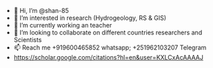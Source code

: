 - 👋 Hi, I’m @shan-85
- 👀 I’m interested in research (Hydrogeology, RS & GIS)
- 🌱 I’m currently working an teacher 
- 💞️ I’m looking to collaborate on different countries researchers and Scientists 
- 📫 Reach me +919600465852 whatsapp; +251962103207 Telegram 
- https://scholar.google.com/citations?hl=en&user=KXLCxAcAAAAJ
<!---
shan-85/shan-85 is a ✨ special ✨ repository because its `README.md` (this file) appears on your GitHub profile.
You can click the Preview link to take a look at your changes.
--->
